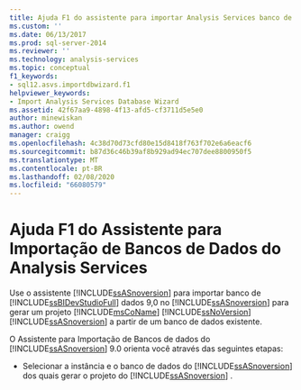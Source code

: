 ```yaml
---
title: Ajuda F1 do assistente para importar Analysis Services banco de dados | Microsoft Docs
ms.custom: ''
ms.date: 06/13/2017
ms.prod: sql-server-2014
ms.reviewer: ''
ms.technology: analysis-services
ms.topic: conceptual
f1_keywords:
- sql12.asvs.importdbwizard.f1
helpviewer_keywords:
- Import Analysis Services Database Wizard
ms.assetid: 42f67aa9-4898-4f13-afd5-cf3711d5e5e0
author: minewiskan
ms.author: owend
manager: craigg
ms.openlocfilehash: 4c38d70d73cfd80e15d8418f763f702e6a6eacf6
ms.sourcegitcommit: b87d36c46b39af8b929ad94ec707dee8800950f5
ms.translationtype: MT
ms.contentlocale: pt-BR
ms.lasthandoff: 02/08/2020
ms.locfileid: "66080579"
---
```

# <a name="import-analysis-services-database-wizard-f1-help"></a>Ajuda F1 do Assistente para Importação de Bancos de Dados do Analysis Services
  Use o assistente [!INCLUDE[ssASnoversion](../includes/ssasnoversion-md.md)] para importar banco de [!INCLUDE[ssBIDevStudioFull](../includes/ssbidevstudiofull-md.md)] dados 9,0 no [!INCLUDE[ssASnoversion](../includes/ssasnoversion-md.md)] para gerar um projeto [!INCLUDE[msCoName](../includes/msconame-md.md)] [!INCLUDE[ssNoVersion](../includes/ssnoversion-md.md)] [!INCLUDE[ssASnoversion](../includes/ssasnoversion-md.md)] a partir de um banco de dados existente.  
  
 O Assistente para Importação de Bancos de dados do [!INCLUDE[ssASnoversion](../includes/ssasnoversion-md.md)] 9.0 orienta você através das seguintes etapas:  
  
-   Selecionar a instância e o banco de dados do [!INCLUDE[ssASnoversion](../includes/ssasnoversion-md.md)] dos quais gerar o projeto do [!INCLUDE[ssASnoversion](../includes/ssasnoversion-md.md)] .  
  
  
